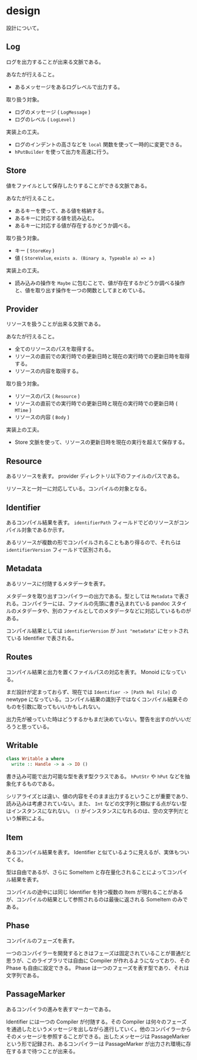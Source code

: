 # design

設計について。

## Log

ログを出力することが出来る文脈である。

あなたが行えること。

* あるメッセージをあるログレベルで出力する。

取り扱う対象。

* ログのメッセージ ( `LogMessage` )
* ログのレベル ( `LogLevel` )

実装上の工夫。

* ログのインデントの高さなどを `local` 関数を使って一時的に変更できる。
* `hPutBuilder` を使って出力を高速に行う。

## Store

値をファイルとして保存したりすることができる文脈である。

あなたが行えること。

* あるキーを使って、ある値を格納する。
* あるキーに対応する値を読み込む。
* あるキーに対応する値が存在するかどうか調べる。

取り扱う対象。

* キー ( `StoreKey` )
* 値 ( `StoreValue`, `exists a. (Binary a, Typeable a) => a` )

実装上の工夫。

* 読み込みの操作を `Maybe` に包むことで、値が存在するかどうか調べる操作と、値を取り出す操作を一つの関数としてまとめている。

## Provider

リソースを扱うことが出来る文脈である。

あなたが行えること。

* 全てのリソースのパスを取得する。
* リソースの直前での実行時での更新日時と現在の実行時での更新日時を取得する。
* リソースの内容を取得する。

取り扱う対象。

* リソースのパス ( `Resource` )
* リソースの直前での実行時での更新日時と現在の実行時での更新日時 ( `MTime` )
* リソースの内容 ( `Body` )

実装上の工夫。

* Store 文脈を使って、リソースの更新日時を現在の実行を超えて保存する。

## Resource

あるリソースを表す。 provider ディレクトリ以下のファイルのパスである。

リソースと一対一に対応している。コンパイルの対象となる。

## Identifier

あるコンパイル結果を表す。 `identifierPath` フィールドでどのリソースがコンパイル対象であるか示す。

あるリソースが複数の形でコンパイルされることもあり得るので、それらは `identifierVersion` フィールドで区別される。

## Metadata

あるリソースに付随するメタデータを表す。

メタデータを取り出すコンパイラーの出力である。型としては `Metadata` で表される。コンパイラーには、ファイルの先頭に書き込まれている pandoc スタイルのメタデータや、別のファイルとしてのメタデータなどに対応しているものがある。

コンパイル結果としては `identifierVersion` が `Just "metadata"` にセットされている Identifier で表される。

## Routes

コンパイル結果と出力を置くファイルパスの対応を表す。 Monoid になっている。

まだ設計が定まっておらず、現在では `Identifier -> [Path Rel File]` の newtype になっている。コンパイル結果の識別子ではなくコンパイル結果そのものを引数に取ってもいいかもしれない。

出力先が被っていた時はどうするかもまだ決めていない。警告を出すのがいいだろうと思っている。

## Writable

```haskell
class Writable a where
  write :: Handle -> a -> IO ()
```

書き込み可能で出力可能な型を表す型クラスである。 `hPutStr` や `hPut` などを抽象化するものである。

シリアライズとは違い、値の内容をそのまま出力するということが重要であり、読み込みは考慮されていない。また、 `Int` などの文字列と類似する点がない型はインスタンスになれない。 `()` がインスタンスになれるのは、空の文字列だという解釈による。

## Item

あるコンパイル結果を表す。 Identifier と似ているように見えるが、実体もついてくる。

型は自由であるが、さらに SomeItem と存在量化されることによってコンパイル結果を表す。

コンパイルの途中には同じ Identifier を持つ複数の Item が現れることがあるが、コンパイルの結果として参照されるのは最後に返される SomeItem のみである。

## Phase

コンパイルのフェーズを表す。

一つのコンパイラーを開発するときはフェーズは固定されていることが普通だと思うが、このライブラリでは自由に Compiler が作れるようになっており、その Phase も自由に設定できる。 Phase は一つのフェーズを表す型であり、それは文字列である。

## PassageMarker

あるコンパイラの進みを表すマーカーである。

Identifier には一つの Compiler が付随する。その Compiler は何々のフェーズを通過したというメッセージを出しながら進行していく。他のコンパイラーからそのメッセージを参照することができる。出したメッセージは PassageMarker という形で記録され、あるコンパイラーは PassageMarker が出力され環境に存在するまで待つことが出来る。
